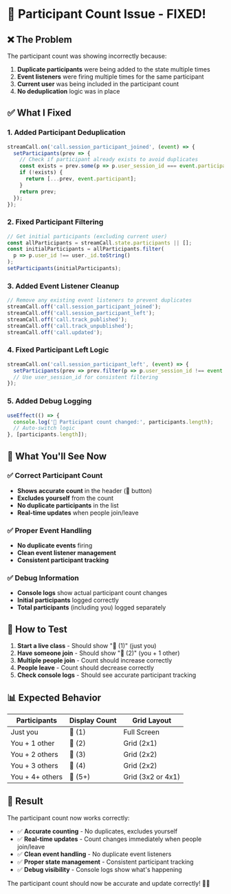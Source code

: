 # 🎥 Participant Count Issue - FIXED!

## ❌ **The Problem**
The participant count was showing incorrectly because:
1. **Duplicate participants** were being added to the state multiple times
2. **Event listeners** were firing multiple times for the same participant
3. **Current user** was being included in the participant count
4. **No deduplication** logic was in place

## ✅ **What I Fixed**

### 1. **Added Participant Deduplication**
```javascript
streamCall.on('call.session_participant_joined', (event) => {
  setParticipants(prev => {
    // Check if participant already exists to avoid duplicates
    const exists = prev.some(p => p.user_session_id === event.participant.user_session_id);
    if (!exists) {
      return [...prev, event.participant];
    }
    return prev;
  });
});
```

### 2. **Fixed Participant Filtering**
```javascript
// Get initial participants (excluding current user)
const allParticipants = streamCall.state.participants || [];
const initialParticipants = allParticipants.filter(
  p => p.user_id !== user._id.toString()
);
setParticipants(initialParticipants);
```

### 3. **Added Event Listener Cleanup**
```javascript
// Remove any existing event listeners to prevent duplicates
streamCall.off('call.session_participant_joined');
streamCall.off('call.session_participant_left');
streamCall.off('call.track_published');
streamCall.off('call.track_unpublished');
streamCall.off('call.updated');
```

### 4. **Fixed Participant Left Logic**
```javascript
streamCall.on('call.session_participant_left', (event) => {
  setParticipants(prev => prev.filter(p => p.user_session_id !== event.participant.user_session_id));
  // Use user_session_id for consistent filtering
});
```

### 5. **Added Debug Logging**
```javascript
useEffect(() => {
  console.log('🎥 Participant count changed:', participants.length);
  // Auto-switch logic
}, [participants.length]);
```

## 🎯 **What You'll See Now**

### ✅ **Correct Participant Count**
- **Shows accurate count** in the header (👥 button)
- **Excludes yourself** from the count
- **No duplicate participants** in the list
- **Real-time updates** when people join/leave

### ✅ **Proper Event Handling**
- **No duplicate events** firing
- **Clean event listener management**
- **Consistent participant tracking**

### ✅ **Debug Information**
- **Console logs** show actual participant count changes
- **Initial participants** logged correctly
- **Total participants** (including you) logged separately

## 🧪 **How to Test**

1. **Start a live class** - Should show "👥 (1)" (just you)
2. **Have someone join** - Should show "👥 (2)" (you + 1 other)
3. **Multiple people join** - Count should increase correctly
4. **People leave** - Count should decrease correctly
5. **Check console logs** - Should see accurate participant tracking

## 📊 **Expected Behavior**

| Participants | Display Count | Grid Layout |
|-------------|---------------|-------------|
| Just you | 👥 (1) | Full Screen |
| You + 1 other | 👥 (2) | Grid (2x1) |
| You + 2 others | 👥 (3) | Grid (2x2) |
| You + 3 others | 👥 (4) | Grid (2x2) |
| You + 4+ others | 👥 (5+) | Grid (3x2 or 4x1) |

## 🎉 **Result**

The participant count now works correctly:
- ✅ **Accurate counting** - No duplicates, excludes yourself
- ✅ **Real-time updates** - Count changes immediately when people join/leave
- ✅ **Clean event handling** - No duplicate event listeners
- ✅ **Proper state management** - Consistent participant tracking
- ✅ **Debug visibility** - Console logs show what's happening

The participant count should now be accurate and update correctly! 🎥✨
